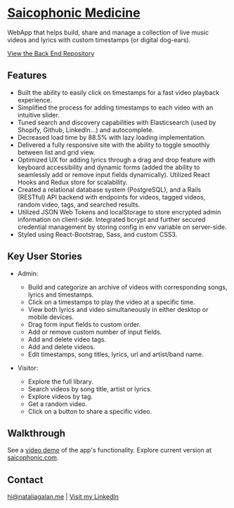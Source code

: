 # [Saicophonic Medicine](https://www.saicophonic.com "Saicophonic Medicine")
WebApp that helps build, share and manage a collection of live music videos and lyrics with custom timestamps (or digital dog-ears).

[View the Back End Repository](https://github.com/nataliagalan/saicophonic-medicine-backend "Saicophonic Medicine Back End") 

## Features
- Built the ability to easily click on timestamps for a fast video playback experience.
- Simplified the process for adding timestamps to each video with an intuitive slider.
- Tuned search and discovery capabilities with Elasticsearch (used by Shopify, Github, LinkedIn...) and autocomplete.
- Decreased load time by 88.5% with lazy loading implementation.
- Delivered a fully responsive site with the ability to toggle smoothly between list and grid view.
- Optimized UX for adding lyrics through a drag and drop feature with keyboard accessibility and
dynamic forms (added the ability to seamlessly add or remove input fields dynamically). Utilized React Hooks and Redux store for scalability.
- Created a relational database system (PostgreSQL), and a Rails (RESTful) API backend with endpoints
for videos, tagged videos, random video, tags, and searched results.
- Utilized JSON Web Tokens and localStorage to store encrypted admin information on client-side.
Integrated bcrypt and further secured credential management by storing config in env variable on server-side.
- Styled using React-Bootstrap, Sass, and custom CSS3.

## Key User Stories
- Admin: 
  - Build and categorize an archive of videos with corresponding songs, lyrics and timestamps.
  - Click on a timestamps to play the video at a specific time.
  - View both lyrics and video simultaneously in either desktop or mobile devices.
  - Drag form input fields to custom order.
  - Add or remove custom number of input fields.
  - Add and delete video tags.
  - Add and delete videos.
  - Edit timestamps, song titles, lyrics, url and artist/band name.

- Visitor: 
  - Explore the full library.
  - Search videos by song title, artist or lyrics.
  - Explore videos by tag.
  - Get a random video.
  - Click on a button to share a specific video.
  
## Walkthrough
See a [video demo](https://vimeo.com/481551182/c203801a37 "Saicophonic Medicine Demo") of the app's functionality. 
Explore current version at [saicophonic.com](https://www.saicophonic.com "Saicophonic Medicine Live Site").

## Contact

hi@nataliagalan.me | [Visit my LinkedIn](https://linkedin.com/in/natalia-galan "Natalia Galán LinkedIn") 
